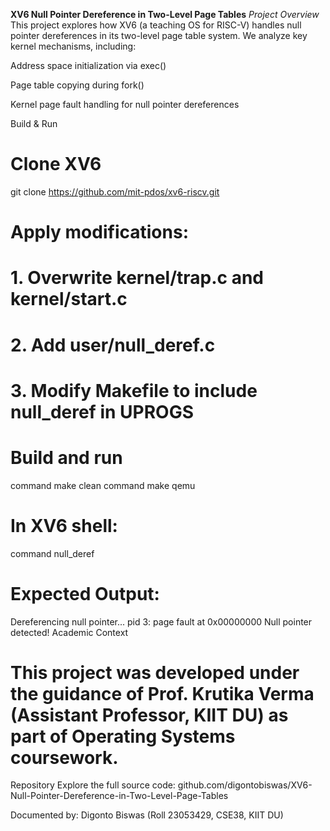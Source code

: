 ****XV6 Null Pointer Dereference in Two-Level Page Tables****
*Project Overview*
This project explores how XV6 (a teaching OS for RISC-V) handles null pointer dereferences in its two-level page table system. We analyze key kernel mechanisms, including:

Address space initialization via exec()

Page table copying during fork()

Kernel page fault handling for null pointer dereferences


Build & Run
# Clone XV6
git clone https://github.com/mit-pdos/xv6-riscv.git

# Apply modifications:
# 1. Overwrite kernel/trap.c and kernel/start.c
# 2. Add user/null_deref.c
# 3. Modify Makefile to include null_deref in UPROGS

# Build and run
command make clean
command make qemu

# In XV6 shell:
command null_deref
# Expected Output:
Dereferencing null pointer...
pid 3: page fault at 0x00000000
Null pointer detected!
Academic Context
# **This project was developed under the guidance of Prof. Krutika Verma (Assistant Professor, KIIT DU) as part of Operating Systems coursework.**

Repository
Explore the full source code:
github.com/digontobiswas/XV6-Null-Pointer-Dereference-in-Two-Level-Page-Tables

Documented by: Digonto Biswas (Roll 23053429, CSE38, KIIT DU)
